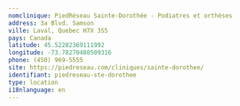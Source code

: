 ```yaml
---
nomclinique: PiedRéseau Sainte-Dorothée - Podiatres et orthèses
address: 3a Blvd. Samson
ville: Laval, Quebec H7X 3S5
pays: Canada
latitude: 45.52282369111992
longitude: -73.78270480509316
phone: (450) 969-5555
site: https://piedreseau.com/cliniques/sainte-dorothee/
identifiant: piedreseau-ste-dorothee
type: location
i18nlanguage: en
---
```

